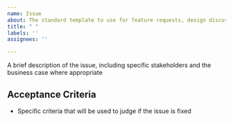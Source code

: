 ```yaml
---
name: Issue
about: The standard template to use for feature requests, design discussions and tasks
title: " "
labels: ''
assignees: ''

---
```


A brief description of the issue, including specific stakeholders and the business case where appropriate

## Acceptance Criteria
- Specific criteria that will be used to judge if the issue is fixed
